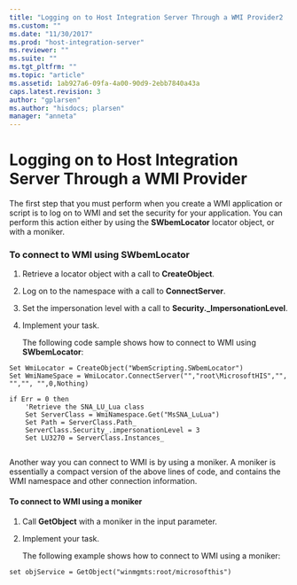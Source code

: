 ```yaml
---
title: "Logging on to Host Integration Server Through a WMI Provider2 | Microsoft Docs"
ms.custom: ""
ms.date: "11/30/2017"
ms.prod: "host-integration-server"
ms.reviewer: ""
ms.suite: ""
ms.tgt_pltfrm: ""
ms.topic: "article"
ms.assetid: 1ab927a6-09fa-4a00-90d9-2ebb7840a43a
caps.latest.revision: 3
author: "gplarsen"
ms.author: "hisdocs; plarsen"
manager: "anneta"
---
```

# Logging on to Host Integration Server Through a WMI Provider
The first step that you must perform when you create a WMI application or script is to log on to WMI and set the security for your application. You can perform this action either by using the **SWbemLocator** locator object, or with a moniker.  
  
### To connect to WMI using SWbemLocator  
  
1. Retrieve a locator object with a call to **CreateObject**.  
  
2. Log on to the namespace with a call to **ConnectServer**.  
  
3. Set the impersonation level with a call to **Security._ImpersonationLevel**.  
  
4. Implement your task.  
  
   The following code sample shows how to connect to WMI using **SWbemLocator**:  
  
```  
Set WmiLocator = CreateObject("WbemScripting.SWbemLocator")  
Set WmiNameSpace = WmiLocator.ConnectServer("","root\MicrosoftHIS","", "","", "",0,Nothing)  
  
if Err = 0 then  
    'Retrieve the SNA_LU_Lua class  
    Set ServerClass = WmiNamespace.Get("MsSNA_LuLua")  
    Set Path = ServerClass.Path_  
    ServerClass.Security_.impersonationLevel = 3  
    Set LU3270 = ServerClass.Instances_  
  
```  
  
 Another way you can connect to WMI is by using a moniker. A moniker is essentially a compact version of the above lines of code, and contains the WMI namespace and other connection information.  
  
#### To connect to WMI using a moniker  
  
1. Call **GetObject** with a moniker in the input parameter.  
  
2. Implement your task.  
  
   The following example shows how to connect to WMI using a moniker:  
  
```  
set objService = GetObject("winmgmts:root/microsofthis")  
  
```